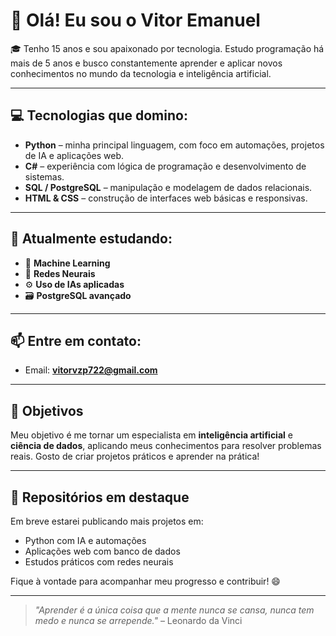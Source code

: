 # 👋 Olá! Eu sou o Vitor Emanuel

🎓 Tenho 15 anos e sou apaixonado por tecnologia. Estudo programação há mais de 5 anos e busco constantemente aprender e aplicar novos conhecimentos no mundo da tecnologia e inteligência artificial.

---

## 💻 Tecnologias que domino:

- **Python** – minha principal linguagem, com foco em automações, projetos de IA e aplicações web.
- **C#** – experiência com lógica de programação e desenvolvimento de sistemas.
- **SQL / PostgreSQL** – manipulação e modelagem de dados relacionais.
- **HTML & CSS** – construção de interfaces web básicas e responsivas.

---

## 📘 Atualmente estudando:

- 🤖 **Machine Learning**  
- 🧠 **Redes Neurais**  
- ⚙️ **Uso de IAs aplicadas**  
- 🗃️ **PostgreSQL avançado**

---

## 📫 Entre em contato:

- Email: **vitorvzp722@gmail.com**

---

## 🚀 Objetivos

Meu objetivo é me tornar um especialista em **inteligência artificial** e **ciência de dados**, aplicando meus conhecimentos para resolver problemas reais. Gosto de criar projetos práticos e aprender na prática!

---

## 📂 Repositórios em destaque

Em breve estarei publicando mais projetos em:

- Python com IA e automações
- Aplicações web com banco de dados
- Estudos práticos com redes neurais

Fique à vontade para acompanhar meu progresso e contribuir! 😄

---

> _"Aprender é a única coisa que a mente nunca se cansa, nunca tem medo e nunca se arrepende."_ – Leonardo da Vinci
